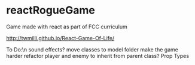 # reactRogueGame
Game made with react as part of FCC curriculum

http://twmilli.github.io/React-Game-Of-Life/

To Do:\n
sound effects?
move classes to model folder
make the game harder
refactor player and enemy to inherit from parent class?
Prop Types
